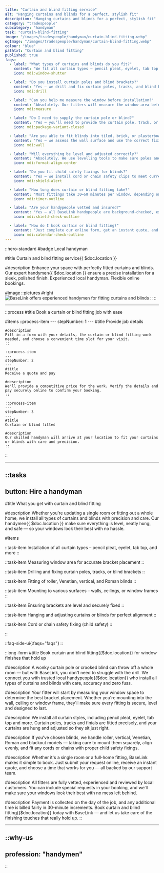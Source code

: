 ```yaml
---
title: "Curtain and blind fitting service"
alt: "Hanging curtains and blinds for a perfect, stylish fit"
description: "Hanging curtains and blinds for a perfect, stylish fit"
category: "tradespeople"
subcategory: "handyman"
task: "curtain-blind-fitting"
image: "/images/tradespeople/handyman/curtain-blind-fitting.webp"
ogImage: "/images/tradespeople/handyman/curtain-blind-fitting.webp"
colour: "blue"
pathtxt: "Curtain and blind fitting"
published: true
faqs:
  - label: "What types of curtains and blinds do you fit?"
    content: "We fit all curtain types – pencil pleat, eyelet, tab top and more – as well as roller, Roman, Venetian, vertical, and blackout blinds. Whether it’s one window or a whole home, we’ve got you covered."
    icon: mdi:window-shutter

  - label: "Do you install curtain poles and blind brackets?"
    content: "Yes – we drill and fix curtain poles, tracks, and blind brackets into walls, ceilings, or window frames depending on what’s needed. All fittings are installed level and securely anchored."
    icon: mdi:drill

  - label: "Can you help me measure the window before installation?"
    content: "Absolutely. Our fitters will measure the window area before any drilling starts to ensure brackets are positioned accurately for a neat, balanced result."
    icon: mdi:measure

  - label: "Do I need to supply the curtain pole or blind?"
    content: "Yes – you’ll need to provide the curtain pole, track, or blind you'd like fitted. If you’re not sure what’s suitable, we can advise you based on your window and wall type."
    icon: mdi:package-variant-closed

  - label: "Are you able to fit blinds into tiled, brick, or plasterboard walls?"
    content: "Yes – we assess the wall surface and use the correct fixings for plasterboard, brick, tile, or wood. We bring all the tools and hardware needed to make sure it’s fitted properly."
    icon: mdi:wall

  - label: "Will everything be level and adjusted correctly?"
    content: "Absolutely. We use levelling tools to make sure poles and blinds are aligned, and we adjust curtains or slats so they hang evenly. It’ll look right, first time."
    icon: mdi:format-align-center

  - label: "Do you fit child safety fixings for blinds?"
    content: "Yes – we install cord or chain safety clips to meet current safety standards. If your blinds include a chain or loop, we’ll secure it safely out of reach of children."
    icon: mdi:shield-alert

  - label: "How long does curtain or blind fitting take?"
    content: "Most fittings take 30–60 minutes per window, depending on the complexity and wall type. If you’re fitting several windows at once, we’ll schedule enough time to complete the job in one visit."
    icon: mdi:timer-outline

  - label: "Are your handypeople vetted and insured?"
    content: "Yes – all BaseLink handypeople are background-checked, experienced, and fully insured. You’ll get a safe, professional service every time."
    icon: mdi:shield-check-outline

  - label: "How do I book curtain or blind fitting?"
    content: "Just complete our online form, get an instant quote, and pick a time that suits you. Payment is only taken after the visit, and any extra time is billed in 30-minute blocks."
    icon: mdi:calendar-check-outline
---
```


::hero-standard
#badge
Local handyman

#title
Curtain and blind fitting service{{ $doc.location }}

#description
Enhance your space with perfectly fitted curtains and blinds. Our expert handymen{{ $doc.location }} ensure a precise installation for a sleek, polished finish. Experienced local handyman. Flexible online bookings.

#image
    ::pictures
    #right
    ![BaseLink offers experienced handymen for fitting curtains and blinds](/images/tradespeople/handyman/curtain-blind-fitting.webp)
    ::
::

---
::process
#title
Book a curtain or blind fitting job with ease

#items
    ::process-item
    ---
    stepNumber: 1
    ---
    #title
    Provide job details

    #description
    Fill in a form with your details, the curtain or blind fitting work needed, and choose a convenient time slot for your visit.
    ::
    
    ::process-item
    ---
    stepNumber: 2
    ---
    #title
    Receive a quote and pay

    #description
    We'll provide a competitive price for the work. Verify the details and pay securely online to confirm your booking.
    ::

    ::process-item
    ---
    stepNumber: 3
    ---
    #title
    Curtain or blind fitted

    #description
    Our skilled handyman will arrive at your location to fit your curtains or blinds with care and precision.
    ::
::

---

::tasks
---
button: Hire a handyman
---

#title
What you get with curtain and blind fitting

#description
Whether you're updating a single room or fitting out a whole home, we install all types of curtains and blinds with precision and care. Our handymen{{ $doc.location }} make sure everything is level, neatly hung, and safe — so your windows look their best with no hassle.

#items

  ::task-item
  Installation of all curtain types – pencil pleat, eyelet, tab top, and more
  ::

  ::task-item
  Measuring window area for accurate bracket placement
  ::

  ::task-item
  Drilling and fixing curtain poles, tracks, or blind brackets
  ::

  ::task-item
  Fitting of roller, Venetian, vertical, and Roman blinds
  ::

  ::task-item
  Mounting to various surfaces – walls, ceilings, or window frames
  ::

  ::task-item
  Ensuring brackets are level and securely fixed
  ::

  ::task-item
  Hanging and adjusting curtains or blinds for perfect alignment
  ::

  ::task-item
  Cord or chain safety fixing (child safety)
  ::

::


::faq-side-ui{:faqs="faqs"}
::


::long-form
#title
Book curtain and blind fitting{{$doc.location}} for window finishes that hold up

#description
A wonky curtain pole or crooked blind can throw off a whole room — but with BaseLink, you don't need to struggle with the drill. We connect you with trusted local handypeople{{$doc.location}} who install all types of curtains and blinds with care, accuracy and zero fuss.

#description
Your fitter will start by measuring your window space to determine the best bracket placement. Whether you're mounting into the wall, ceiling or window frame, they'll make sure every fitting is secure, level and designed to last.

#description
We install all curtain styles, including pencil pleat, eyelet, tab top and more. Curtain poles, tracks and finials are fitted precisely, and your curtains are hung and adjusted so they sit just right.

#description
If you've chosen blinds, we handle roller, vertical, Venetian, Roman and blackout models — taking care to mount them squarely, align evenly, and fit any cords or chains with proper child safety fixings.

#description
Whether it's a single room or a full-home fitting, BaseLink makes it simple to book. Just submit your request online, receive an instant quote, and choose a time that works for you — all backed by our support team.

#description
All fitters are fully vetted, experienced and reviewed by local customers. You can include special requests in your booking, and we'll make sure your windows look their best with no mess left behind.

#description
Payment is collected on the day of the job, and any additional time is billed fairly in 30-minute increments. Book curtain and blind fitting{{$doc.location}} today with BaseLink — and let us take care of the finishing touches that really hold up.
::

---

::why-us
---
profession: "handymen"
---
::